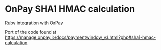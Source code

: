 # OnPay SHA1 HMAC calculation
Ruby integration with OnPay

Port of the code found at https://manage.onpay.io/docs/paymentwindow_v3.html?php#sha1-hmac-calculation
